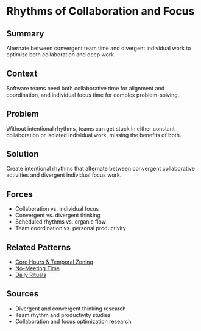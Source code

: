 ---
---
# Rhythms of Collaboration and Focus

## Summary
Alternate between convergent team time and divergent individual work to optimize both collaboration and deep work.

## Context
Software teams need both collaborative time for alignment and coordination, and individual focus time for complex problem-solving.

## Problem
Without intentional rhythms, teams can get stuck in either constant collaboration or isolated individual work, missing the benefits of both.

## Solution
Create intentional rhythms that alternate between convergent collaborative activities and divergent individual focus work.

## Forces
- Collaboration vs. individual focus
- Convergent vs. divergent thinking
- Scheduled rhythms vs. organic flow
- Team coordination vs. personal productivity

## Related Patterns
- [Core Hours & Temporal Zoning](../temporal/core-hours-temporal-zoning.md)
- [No-Meeting Time](../temporal/no-meeting-time.md)
- [Daily Rituals](../temporal/daily-rituals.md)

## Sources
- Divergent and convergent thinking research
- Team rhythm and productivity studies
- Collaboration and focus optimization research